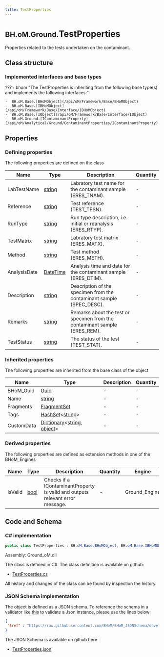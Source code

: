 ```yaml
---
title: TestProperties
---
```


# <small>BH.oM.Ground.</small>**TestProperties**

Properties related to the tests undertaken on the contaminant.

## Class structure

### Implemented interfaces and base types

???+ bhom "The TestProperties is inheriting from the following base type(s) and implements the following interfaces:"

    -  BH.oM.Base.[BHoMObject](/api/oM/Framework/Base/BHoMObject)
    -  BH.oM.Base.[IBHoMObject](/api/oM/Framework/Base/Interface/IBHoMObject)
    -  BH.oM.Base.[IObject](/api/oM/Framework/Base/Interface/IObject)
    -  BH.oM.Ground.[IContaminantProperty](/api/oM/Analytical/Ground/ContaminantProperties/IContaminantProperty)


## Properties



### Defining properties

The following properties are defined on the class

| Name             | Type             | Description      | Quantity         |
|------------------|------------------|------------------|------------------|
| LabTestName | [string](https://learn.microsoft.com/en-us/dotnet/api/System.String?view=netstandard-2.0) | Labratory test name for the contaminant sample (ERES_TNAM). | - |
| Reference | [string](https://learn.microsoft.com/en-us/dotnet/api/System.String?view=netstandard-2.0) | Test reference (TEST_TESN). | - |
| RunType | [string](https://learn.microsoft.com/en-us/dotnet/api/System.String?view=netstandard-2.0) | Run type description, i.e. initial or reanalysis (ERES_RTYP). | - |
| TestMatrix | [string](https://learn.microsoft.com/en-us/dotnet/api/System.String?view=netstandard-2.0) | Labratory test matrix (ERES_MATX). | - |
| Method | [string](https://learn.microsoft.com/en-us/dotnet/api/System.String?view=netstandard-2.0) | Test method (ERES_METH). | - |
| AnalysisDate | [DateTime](https://learn.microsoft.com/en-us/dotnet/api/System.DateTime?view=netstandard-2.0) | Analysis time and date for the contaminant sample (ERES_DTIM). | - |
| Description | [string](https://learn.microsoft.com/en-us/dotnet/api/System.String?view=netstandard-2.0) | Description of the specimen from the contaminant sample (SPEC_DESC). | - |
| Remarks | [string](https://learn.microsoft.com/en-us/dotnet/api/System.String?view=netstandard-2.0) | Remarks about the test or specimen from the contaminant sample (ERES_REM). | - |
| TestStatus | [string](https://learn.microsoft.com/en-us/dotnet/api/System.String?view=netstandard-2.0) | The status of the test (TEST_STAT). | - |


### Inherited properties
The following properties are inherited from the base class of the object

| Name             | Type             | Description      | Quantity         |
|------------------|------------------|------------------|------------------|
| BHoM_Guid | [Guid](https://learn.microsoft.com/en-us/dotnet/api/System.Guid?view=netstandard-2.0) | - | - |
| Name | [string](https://learn.microsoft.com/en-us/dotnet/api/System.String?view=netstandard-2.0) | - | - |
| Fragments | [FragmentSet](/api/oM/Framework/Base/FragmentSet) | - | - |
| Tags | [HashSet](https://learn.microsoft.com/en-us/dotnet/api/System.Collections.Generic.HashSet-1?view=netstandard-2.0)&lt;[string](https://learn.microsoft.com/en-us/dotnet/api/System.String?view=netstandard-2.0)&gt; | - | - |
| CustomData | [Dictionary](https://learn.microsoft.com/en-us/dotnet/api/System.Collections.Generic.Dictionary-2?view=netstandard-2.0)&lt;[string](https://learn.microsoft.com/en-us/dotnet/api/System.String?view=netstandard-2.0), [object](https://learn.microsoft.com/en-us/dotnet/api/System.Object?view=netstandard-2.0)&gt; | - | - |


### Derived properties

The following properties are defined as extension methods in one of the BHoM_Engines

| Name             | Type             | Description      | Quantity         | Engine           |
|------------------|------------------|------------------|------------------|------------------|
| IsValid | [bool](https://learn.microsoft.com/en-us/dotnet/api/System.Boolean?view=netstandard-2.0) | Checks if a IContaminantProperty is valid and outputs relevant error message. | - | Ground_Engine |


## Code and Schema

### C# implementation

``` C# title="C#"
public class TestProperties : BH.oM.Base.BHoMObject, BH.oM.Base.IBHoMObject, BH.oM.Base.IObject, BH.oM.Ground.IContaminantProperty
```

Assembly: Ground_oM.dll

The class is defined in C#. The class definition is available on github:

- [TestProperties.cs](https://github.com/BHoM/BHoM/blob/develop/Ground_oM/ContaminantProperties\TestProperties.cs)

All history and changes of the class can be found by inspection the history.
### JSON Schema implementation

The object is defined as a JSON schema. To reference the schema in a validator like [this](https://www.jsonschemavalidator.net/) to validate a Json instance, please use the lines below:

``` json title="JSON Schema"
{
 "$ref" : "https://raw.githubusercontent.com/BHoM/BHoM_JSONSchema/develop/Ground_oM/TestProperties.json"
}
```

The JSON Schema is available on github here:

- [TestProperties.json](https://github.com/BHoM/BHoM_JSONSchema/blob/develop/Ground_oM/TestProperties.json)
